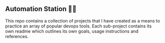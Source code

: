 ## Automation Station :robot::station:

This repo contains a collection of projects that I have created as a means to practice an array of popular devops tools. Each sub-project contains its own readme which outlines its own goals, usage instructions and references.
